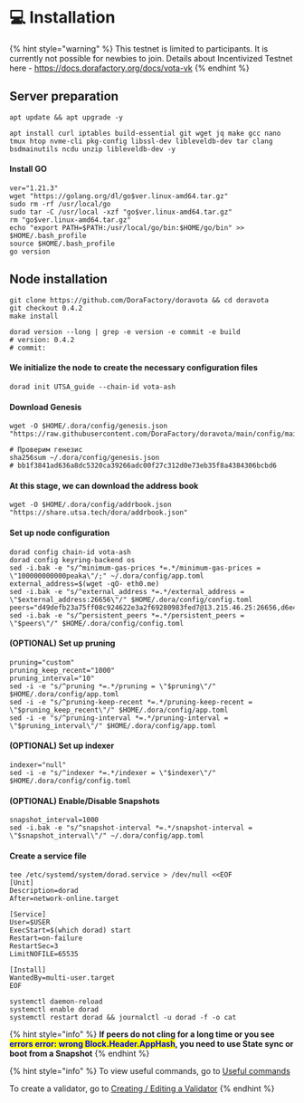 # 💻 Installation



{% hint style="warning" %}
This testnet is limited to participants. It is currently not possible for newbies to join. Details about Incentivized Testnet here - https://docs.dorafactory.org/docs/vota-vk
{% endhint %}

## Server preparation

```shell
apt update && apt upgrade -y
```

```shell
apt install curl iptables build-essential git wget jq make gcc nano tmux htop nvme-cli pkg-config libssl-dev libleveldb-dev tar clang bsdmainutils ncdu unzip libleveldb-dev -y
```

#### Install GO

```shell
ver="1.21.3"
wget "https://golang.org/dl/go$ver.linux-amd64.tar.gz"
sudo rm -rf /usr/local/go
sudo tar -C /usr/local -xzf "go$ver.linux-amd64.tar.gz"
rm "go$ver.linux-amd64.tar.gz"
echo "export PATH=$PATH:/usr/local/go/bin:$HOME/go/bin" >> $HOME/.bash_profile
source $HOME/.bash_profile
go version
```

## Node installation

```shell
git clone https://github.com/DoraFactory/doravota && cd doravota
git checkout 0.4.2
make install

dorad version --long | grep -e version -e commit -e build
# version: 0.4.2
# commit: 
```

#### We initialize the node to create the necessary configuration files

```shell
dorad init UTSA_guide --chain-id vota-ash
```

#### Download Genesis

```shell
wget -O $HOME/.dora/config/genesis.json "https://raw.githubusercontent.com/DoraFactory/doravota/main/config/mainnet/genesis.json"

# Проверим генезис
sha256sum ~/.dora/config/genesis.json
# bb1f3841ad636a8dc5320ca39266adc00f27c312d0e73eb35f8a4384306bcbd6
```

#### At this stage, we can download the address book

```shell
wget -O $HOME/.dora/config/addrbook.json "https://share.utsa.tech/dora/addrbook.json"
```

#### Set up node configuration

```shell
dorad config chain-id vota-ash
dorad config keyring-backend os
sed -i.bak -e "s/^minimum-gas-prices *=.*/minimum-gas-prices = \"100000000000peaka\"/;" ~/.dora/config/app.toml
external_address=$(wget -qO- eth0.me)
sed -i.bak -e "s/^external_address *=.*/external_address = \"$external_address:26656\"/" $HOME/.dora/config/config.toml
peers="d49defb23a75ff08c924622e3a2f69280983fed7@13.215.46.25:26656,d6e42c70316e354dcb44fd3a86e97b64fa99fc5e@54.179.177.80:26656,220204926f8da0e197572d458e205608306f1ed1@54.251.131.190:26656"
sed -i.bak -e "s/^persistent_peers *=.*/persistent_peers = \"$peers\"/" $HOME/.dora/config/config.toml
```

#### (OPTIONAL) Set up pruning

```shell
pruning="custom"
pruning_keep_recent="1000"
pruning_interval="10"
sed -i -e "s/^pruning *=.*/pruning = \"$pruning\"/" $HOME/.dora/config/app.toml
sed -i -e "s/^pruning-keep-recent *=.*/pruning-keep-recent = \"$pruning_keep_recent\"/" $HOME/.dora/config/app.toml
sed -i -e "s/^pruning-interval *=.*/pruning-interval = \"$pruning_interval\"/" $HOME/.dora/config/app.toml
```

#### (OPTIONAL) Set up indexer

```shell
indexer="null"
sed -i -e "s/^indexer *=.*/indexer = \"$indexer\"/" $HOME/.dora/config/config.toml
```

#### (OPTIONAL) Enable/Disable Snapshots

```shell
snapshot_interval=1000
sed -i.bak -e "s/^snapshot-interval *=.*/snapshot-interval = \"$snapshot_interval\"/" ~/.dora/config/app.toml
```

#### Create a service file

```shell
tee /etc/systemd/system/dorad.service > /dev/null <<EOF
[Unit]
Description=dorad
After=network-online.target

[Service]
User=$USER
ExecStart=$(which dorad) start
Restart=on-failure
RestartSec=3
LimitNOFILE=65535

[Install]
WantedBy=multi-user.target
EOF
```

```shell
systemctl daemon-reload
systemctl enable dorad
systemctl restart dorad && journalctl -u dorad -f -o cat
```

{% hint style="info" %}
**If peers do not cling for a long time or you see&#x20;**<mark style="color:blue;">**errors error: wrong Block.Header.AppHash**</mark>**, you need to use State sync or boot from a Snapshot**
{% endhint %}

{% hint style="info" %}
To view useful commands, go to [Useful commands](https://utsa.gitbook.io/services/cosmos-wiki/useful-commands)

To create a validator, go to [Creating / Editing a Validator](https://utsa.gitbook.io/services/cosmos-wiki/creating-editing-a-validator)
{% endhint %}
